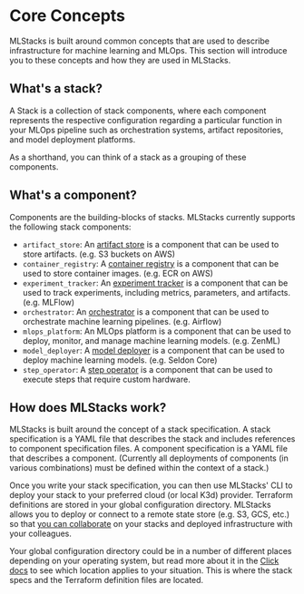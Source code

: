 # Core Concepts

MLStacks is built around common concepts that are used to describe
infrastructure for machine learning and MLOps. This section will introduce you
to these concepts and how they are used in MLStacks.

## What's a stack?

A Stack is a collection of stack components, where each component represents the
respective configuration regarding a particular function in your MLOps pipeline
such as orchestration systems, artifact repositories, and model deployment
platforms.

As a shorthand, you can think of a stack as a grouping of these components.

## What's a component?

Components are the building-blocks of stacks. MLStacks currently supports the
following stack components:

- `artifact_store`: An
  [artifact store](https://docs.zenml.io/stacks-and-components/component-guide/artifact-stores)
  is a component that can be used to store artifacts. (e.g. S3 buckets on AWS)
- `container_registry`: A
  [container registry](https://docs.zenml.io/stacks-and-components/component-guide/container-registries)
  is a component that can be used to store container images. (e.g. ECR on AWS)
- `experiment_tracker`: An
  [experiment tracker](https://docs.zenml.io/stacks-and-components/component-guide/experiment-trackers)
  is a component that can be used to track experiments, including metrics,
  parameters, and artifacts. (e.g. MLFlow)
- `orchestrator`: An
  [orchestrator](https://docs.zenml.io/stacks-and-components/component-guide/orchestrators)
  is a component that can be used to orchestrate machine learning pipelines.
  (e.g. Airflow)
- `mlops_platform`: An MLOps platform is a component that can be used to deploy,
  monitor, and manage machine learning models. (e.g. ZenML)
- `model_deployer`: A
  [model deployer](https://docs.zenml.io/stacks-and-components/component-guide/model-deployers)
  is a component that can be used to deploy machine learning models. (e.g.
  Seldon Core)
- `step_operator`: A
  [step operator](https://docs.zenml.io/stacks-and-components/component-guide/step-operators)
  is a component that can be used to execute steps that require custom hardware.

## How does MLStacks work?

MLStacks is built around the concept of a stack specification. A stack
specification is a YAML file that describes the stack and includes references to
component specification files. A component specification is a YAML file that
describes a component. (Currently all deployments of components (in various
combinations) must be defined within the context of a stack.)

Once you write your stack specification, you can then use MLStacks' CLI to
deploy your stack to your preferred cloud (or local K3d) provider. Terraform
definitions are stored in your global configuration directory. MLStacks allows
you to deploy or connect to a remote state store (e.g. S3, GCS, etc.) so that
[you can collaborate](../reference/cli.md#using-remote-state-with-a-team) on
your stacks and deployed infrastructure with your colleagues.

Your global configuration directory could be in a number of different places
depending on your operating system, but read more about it in the
[Click docs](https://click.palletsprojects.com/en/8.1.x/api/#click.get_app_dir)
to see which location applies to your situation. This is where the stack specs
and the Terraform definition files are located.
